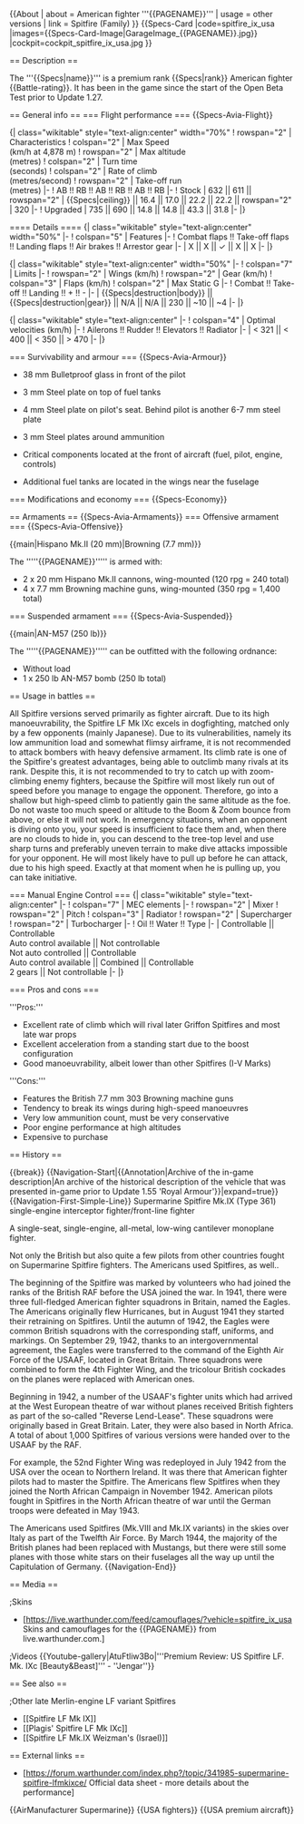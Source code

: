{{About
| about = American fighter '''{{PAGENAME}}'''
| usage = other versions
| link = Spitfire (Family)
}}
{{Specs-Card
|code=spitfire_ix_usa
|images={{Specs-Card-Image|GarageImage_{{PAGENAME}}.jpg}}
|cockpit=cockpit_spitfire_ix_usa.jpg
}}

== Description ==
<!-- ''In the description, the first part should be about the history of and the creation and combat usage of the aircraft, as well as its key features. In the second part, tell the reader about the aircraft in the game. Insert a screenshot of the vehicle, so that if the novice player does not remember the vehicle by name, he will immediately understand what kind of vehicle the article is talking about.'' -->
The '''{{Specs|name}}''' is a premium rank {{Specs|rank}} American fighter {{Battle-rating}}. It has been in the game since the start of the Open Beta Test prior to Update 1.27.

== General info ==
=== Flight performance ===
{{Specs-Avia-Flight}}
<!-- ''Describe how the aircraft behaves in the air. Speed, manoeuvrability, acceleration and allowable loads - these are the most important characteristics of the vehicle.'' -->

{| class="wikitable" style="text-align:center" width="70%"
! rowspan="2" | Characteristics
! colspan="2" | Max Speed<br>(km/h at 4,878 m)
! rowspan="2" | Max altitude<br>(metres)
! colspan="2" | Turn time<br>(seconds)
! colspan="2" | Rate of climb<br>(metres/second)
! rowspan="2" | Take-off run<br>(metres)
|-
! AB !! RB !! AB !! RB !! AB !! RB
|-
! Stock
| 632 || 611 || rowspan="2" | {{Specs|ceiling}} || 16.4 || 17.0 || 22.2 || 22.2 || rowspan="2" | 320
|-
! Upgraded
| 735 || 690 || 14.8 || 14.8 || 43.3 || 31.8
|-
|}

==== Details ====
{| class="wikitable" style="text-align:center" width="50%"
|-
! colspan="5" | Features
|-
! Combat flaps !! Take-off flaps !! Landing flaps !! Air brakes !! Arrestor gear
|-
| X || X || ✓ || X || X     <!-- ✓ -->
|-
|}

{| class="wikitable" style="text-align:center" width="50%"
|-
! colspan="7" | Limits
|-
! rowspan="2" | Wings (km/h)
! rowspan="2" | Gear (km/h)
! colspan="3" | Flaps (km/h)
! colspan="2" | Max Static G
|-
! Combat !! Take-off !! Landing !! + !! -
|-
| {{Specs|destruction|body}} || {{Specs|destruction|gear}} || N/A || N/A || 230 || ~10 || ~4
|-
|}

{| class="wikitable" style="text-align:center"
|-
! colspan="4" | Optimal velocities (km/h)
|-
! Ailerons !! Rudder !! Elevators !! Radiator
|-
| < 321 || < 400 || < 350 || > 470
|-
|}

=== Survivability and armour ===
{{Specs-Avia-Armour}}
<!-- ''Examine the survivability of the aircraft. Note how vulnerable the structure is and how secure the pilot is, whether the fuel tanks are armoured, etc. Describe the armour, if there is any, and also mention the vulnerability of other critical aircraft systems.'' -->

* 38 mm Bulletproof glass in front of the pilot
* 3 mm Steel plate on top of fuel tanks
* 4 mm Steel plate on pilot's seat. Behind pilot is another 6-7 mm steel plate
* 3 mm Steel plates around ammunition

* Critical components located at the front of aircraft (fuel, pilot, engine, controls)
* Additional fuel tanks are located in the wings near the fuselage

=== Modifications and economy ===
{{Specs-Economy}}

== Armaments ==
{{Specs-Avia-Armaments}}
=== Offensive armament ===
{{Specs-Avia-Offensive}}
<!-- ''Describe the offensive armament of the aircraft, if any. Describe how effective the cannons and machine guns are in a battle, and also what belts or drums are better to use. If there is no offensive weaponry, delete this subsection.'' -->
{{main|Hispano Mk.II (20 mm)|Browning (7.7 mm)}}

The '''''{{PAGENAME}}''''' is armed with:

* 2 x 20 mm Hispano Mk.II cannons, wing-mounted (120 rpg = 240 total)
* 4 x 7.7 mm Browning machine guns, wing-mounted (350 rpg = 1,400 total)

=== Suspended armament ===
{{Specs-Avia-Suspended}}
<!-- ''Describe the aircraft's suspended armament: additional cannons under the wings, bombs, rockets and torpedoes. This section is especially important for bombers and attackers. If there is no suspended weaponry remove this subsection.'' -->
{{main|AN-M57 (250 lb)}}

The '''''{{PAGENAME}}''''' can be outfitted with the following ordnance:

* Without load
* 1 x 250 lb AN-M57 bomb (250 lb total)

== Usage in battles ==
<!-- ''Describe the tactics of playing in the aircraft, the features of using aircraft in a team and advice on tactics. Refrain from creating a "guide" - do not impose a single point of view, but instead, give the reader food for thought. Examine the most dangerous enemies and give recommendations on fighting them. If necessary, note the specifics of the game in different modes (AB, RB, SB).'' -->
All Spitfire versions served primarily as fighter aircraft. Due to its high manoeuvrability, the Spitfire LF Mk IXc excels in dogfighting, matched only by a few opponents (mainly Japanese). Due to its vulnerabilities, namely its low ammunition load and somewhat flimsy airframe, it is not recommended to attack bombers with heavy defensive armament. Its climb rate is one of the Spitfire's greatest advantages, being able to outclimb many rivals at its rank. Despite this, it is not recommended to try to catch up with zoom-climbing enemy fighters, because the Spitfire will most likely run out of speed before you manage to engage the opponent. Therefore, go into a shallow but high-speed climb to patiently gain the same altitude as the foe. Do not waste too much speed or altitude to the Boom & Zoom bounce from above, or else it will not work. In emergency situations, when an opponent is diving onto you, your speed is insufficient to face them and, when there are no clouds to hide in, you can descend to the tree-top level and use sharp turns and preferably uneven terrain to make dive attacks impossible for your opponent. He will most likely have to pull up before he can attack, due to his high speed. Exactly at that moment when he is pulling up, you can take initiative.

=== Manual Engine Control ===
{| class="wikitable" style="text-align:center"
|-
! colspan="7" | MEC elements
|-
! rowspan="2" | Mixer
! rowspan="2" | Pitch
! colspan="3" | Radiator
! rowspan="2" | Supercharger
! rowspan="2" | Turbocharger
|-
! Oil !! Water !! Type
|-
| Controllable || Controllable<br>Auto control available || Not controllable<br>Not auto controlled || Controllable<br>Auto control available || Combined || Controllable<br>2 gears || Not controllable
|-
|}

=== Pros and cons ===
<!-- ''Summarise and briefly evaluate the vehicle in terms of its characteristics and combat effectiveness. Mark its pros and cons in the bulleted list. Try not to use more than 6 points for each of the characteristics. Avoid using categorical definitions such as "bad", "good" and the like - use substitutions with softer forms such as "inadequate" and "effective".'' -->

'''Pros:'''

* Excellent rate of climb which will rival later Griffon Spitfires and most late war props
* Excellent acceleration from a standing start due to the boost configuration
* Good manoeuvrability, albeit lower than other Spitfires (I-V Marks)

'''Cons:'''

* Features the British 7.7 mm 303 Browning machine guns
* Tendency to break its wings during high-speed manoeuvres
* Very low ammunition count, must be very conservative
* Poor engine performance at high altitudes
* Expensive to purchase

== History ==
<!-- ''Describe the history of the creation and combat usage of the aircraft in more detail than in the introduction. If the historical reference turns out to be too long, take it to a separate article, taking a link to the article about the vehicle and adding a block "/History" (example: <nowiki>https://wiki.warthunder.com/(Vehicle-name)/History</nowiki>) and add a link to it here using the <code>main</code> template. Be sure to reference text and sources by using <code><nowiki><ref></ref></nowiki></code>, as well as adding them at the end of the article with <code><nowiki><references /></nowiki></code>. This section may also include the vehicle's dev blog entry (if applicable) and the in-game encyclopedia description (under <code><nowiki>=== In-game description ===</nowiki></code>, also if applicable).'' -->

{{break}}
{{Navigation-Start|{{Annotation|Archive of the in-game description|An archive of the historical description of the vehicle that was presented in-game prior to Update 1.55 'Royal Armour'}}|expand=true}}
{{Navigation-First-Simple-Line}}
Supermarine Spitfire Mk.IX (Type 361) single-engine interceptor fighter/front-line fighter

A single-seat, single-engine, all-metal, low-wing cantilever monoplane fighter.

Not only the British but also quite a few pilots from other countries fought on Supermarine Spitfire fighters. The Americans used Spitfires, as well..

The beginning of the Spitfire was marked by volunteers who had joined the ranks of the British RAF before the USA joined the war. In 1941, there were three full-fledged American fighter squadrons in Britain, named the Eagles. The Americans originally flew Hurricanes, but in August 1941 they started their retraining on Spitfires. Until the autumn of 1942, the Eagles were common British squadrons with the corresponding staff, uniforms, and markings. On September 29, 1942, thanks to an intergovernmental agreement, the Eagles were transferred to the command of the Eighth Air Force of the USAAF, located in Great Britain. Three squadrons were combined to form the 4th Fighter Wing, and the tricolour British cockades on the planes were replaced with American ones.

Beginning in 1942, a number of the USAAF's fighter units which had arrived at the West European theatre of war without planes received British fighters as part of the so-called "Reverse Lend-Lease". These squadrons were originally based in Great Britain. Later, they were also based in North Africa. A total of about 1,000 Spitfires of various versions were handed over to the USAAF by the RAF.

For example, the 52nd Fighter Wing was redeployed in July 1942 from the USA over the ocean to Northern Ireland. It was there that American fighter pilots had to master the Spitfire. The Americans flew Spitfires when they joined the North African Campaign in November 1942. American pilots fought in Spitfires in the North African theatre of war until the German troops were defeated in May 1943.

The Americans used Spitfires (Mk.VIII and Mk.IX variants) in the skies over Italy as part of the Twelfth Air Force. By March 1944, the majority of the British planes had been replaced with Mustangs, but there were still some planes with those white stars on their fuselages all the way up until the Capitulation of Germany.
{{Navigation-End}}

== Media ==
<!-- ''Excellent additions to the article would be video guides, screenshots from the game, and photos.'' -->

;Skins
* [https://live.warthunder.com/feed/camouflages/?vehicle=spitfire_ix_usa Skins and camouflages for the {{PAGENAME}} from live.warthunder.com.]

;Videos
{{Youtube-gallery|AtuFtliw3Bo|'''Premium Review: US Spitfire LF. Mk. IXc [Beauty&Beast]''' - ''Jengar''}}

== See also ==
<!-- ''Links to the articles on the War Thunder Wiki that you think will be useful for the reader, for example:''
* ''reference to the series of the aircraft;''
* ''links to approximate analogues of other nations and research trees.'' -->

;Other late Merlin-engine LF variant Spitfires
* [[Spitfire LF Mk IX]]
* [[Plagis' Spitfire LF Mk IXc]]
* [[Spitfire LF Mk.IX Weizman's (Israel)]]

== External links ==
<!-- ''Paste links to sources and external resources, such as:''
* ''topic on the official game forum;''
* ''other literature.'' -->

* [https://forum.warthunder.com/index.php?/topic/341985-supermarine-spitfire-lfmkixce/ Official data sheet - more details about the performance]

{{AirManufacturer Supermarine}}
{{USA fighters}}
{{USA premium aircraft}}